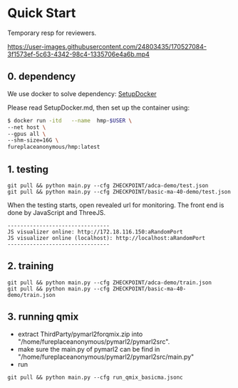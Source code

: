 # Quick Start
Temporary resp for reviewers.



https://user-images.githubusercontent.com/24803435/170527084-3f1573ef-5c63-4342-98c4-1335706e4a6b.mp4



## 0. dependency
We use docker to solve dependency: 
[SetupDocker](./SetupDocker.md)

Please read SetupDocker.md, then set up the container using:
```bash
$ docker run -itd   --name  hmp-$USER \
--net host \
--gpus all \
--shm-size=16G \
fureplaceanonymous/hmp:latest
```

## 1. testing
```
git pull && python main.py --cfg ZHECKPOINT/adca-demo/test.json
git pull && python main.py --cfg ZHECKPOINT/basic-ma-40-demo/test.json
```
When the testing starts, open revealed url for monitoring. The front end is done by JavaScript and ThreeJS.
```
--------------------------------
JS visualizer online: http://172.18.116.150:aRandomPort
JS visualizer online (localhost): http://localhost:aRandomPort
--------------------------------
```

## 2. training
```
git pull && python main.py --cfg ZHECKPOINT/adca-demo/train.json
git pull && python main.py --cfg ZHECKPOINT/basic-ma-40-demo/train.json
```

## 3. running qmix

- extract ThirdParty/pymarl2forqmix.zip into "/home/fureplaceanonymous/pymarl2/pymarl2src".
- make sure the main.py of pymarl2 can be find in "/home/fureplaceanonymous/pymarl2/pymarl2src/main.py"
- run 
```
git pull && python main.py --cfg run_qmix_basicma.jsonc
```



